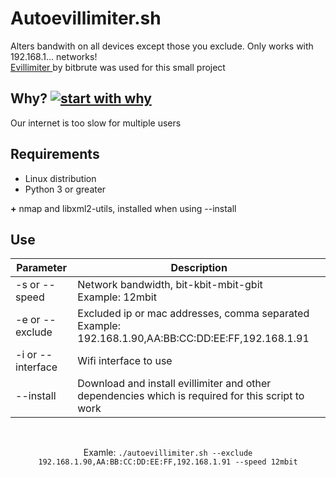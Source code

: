 # Autoevillimiter.sh
Alters bandwith on all devices except those you exclude. Only works with 192.168.1... networks!<br>
<a href="https://github.com/bitbrute/evillimiter"> Evillimiter </a>by bitbrute was used for this small project

## Why? [![start with why](https://img.shields.io/badge/start%20with-why%3F-brightgreen.svg?style=flat)](http://www.ted.com/talks/simon_sinek_how_great_leaders_inspire_action) <br>
Our internet is too slow for multiple users

## Requirements
- Linux distribution
- Python 3 or greater

**+** nmap and libxml2-utils, installed when using --install

## Use
| Parameter | Description |
| --- | --- |
| -s or --speed | Network bandwidth, bit-kbit-mbit-gbit<br> <integer>Example: 12mbit |
| -e or --exclude | Excluded ip or mac addresses, comma separated<br>Example: 192.168.1.90,AA:BB:CC:DD:EE:FF,192.168.1.91 |
| -i or --interface | Wifi interface to use |
| --install | Download and install evillimiter and other dependencies which is required for this script to work |

<br>

<p align='center'>
  Examle: <code>./autoevillimiter.sh --exclude 192.168.1.90,AA:BB:CC:DD:EE:FF,192.168.1.91 --speed 12mbit</code><br>
</p>
